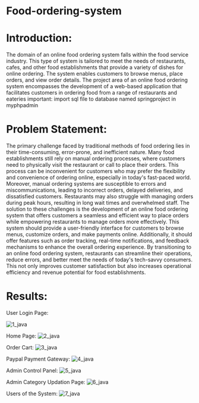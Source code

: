 # Food-ordering-system

# Introduction:

The domain of an online food ordering system falls within the food service industry. This type of system is tailored to meet the needs of restaurants, cafes, and other food establishments that provide a variety of dishes for online ordering. The system enables customers to browse menus, place orders, and view order details. The project area of an online food ordering system encompasses the development of a web-based application that facilitates customers in ordering food from a range of restaurants and eateries
important: import sql file to database named springproject in myphpadmin

# Problem Statement:

The primary challenge faced by traditional methods of food ordering lies in their time-consuming, error-prone, and inefficient nature. Many food establishments still rely on manual ordering processes, where customers need to physically visit the restaurant or call to place their orders. This process can be inconvenient for customers who may prefer the flexibility and convenience of ordering online, especially in today's fast-paced world.
Moreover, manual ordering systems are susceptible to errors and miscommunications, leading to incorrect orders, delayed deliveries, and dissatisfied customers. Restaurants may also struggle with managing orders during peak hours, resulting in long wait times and overwhelmed staff.
The solution to these challenges is the development of an online food ordering system that offers customers a seamless and efficient way to place orders while empowering restaurants to manage orders more effectively. This system should provide a user-friendly interface for customers to browse menus, customize orders, and make payments online. Additionally, it should offer features such as order tracking, real-time notifications, and feedback mechanisms to enhance the overall ordering experience.
By transitioning to an online food ordering system, restaurants can streamline their operations, reduce errors, and better meet the needs of today's tech-savvy consumers. This not only improves customer satisfaction but also increases operational efficiency and revenue potential for food establishments.

# Results:
User Login Page:

![1_java](https://github.com/co-de-er123/Online-Food-Ordering-Website/assets/100010797/9783c589-de86-4a4c-b0c2-4ed09f4e12c1)



Home Page:
![2_java](https://github.com/co-de-er123/Online-Food-Ordering-Website/assets/100010797/313cc844-846a-4b0e-9820-c5eb524d6a88)




Order Cart:
![3_java](https://github.com/co-de-er123/Online-Food-Ordering-Website/assets/100010797/4e8450fa-9f7f-4ad5-9650-daa4cfe76920)




Paypal Payment Gateway:
![4_java](https://github.com/co-de-er123/Online-Food-Ordering-Website/assets/100010797/d8ea55fa-81a5-48c0-9e94-89dc1dc61a0f)




Admin Control Panel:
![5_java](https://github.com/co-de-er123/Online-Food-Ordering-Website/assets/100010797/422f9b58-050c-4b7f-9d68-c78b4d8e2f54)





Admin Category Updation Page:
![6_java](https://github.com/co-de-er123/Online-Food-Ordering-Website/assets/100010797/5233992b-d609-4b9c-bf15-b8e98b3bcb82)





Users of the System:
![7_java](https://github.com/co-de-er123/Online-Food-Ordering-Website/assets/100010797/732644e5-57fa-4b7e-b945-4aff6b61933c)




